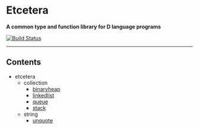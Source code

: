 # Etcetera
**A common type and function library for D language programs**

[![Build Status](https://travis-ci.org/nomad-software/etcetera.svg?branch=master)](https://travis-ci.org/nomad-software/etcetera)

---

## Contents

* etcetera
  * collection
    * [binaryheap](http://htmlpreview.github.io/?https://github.com/nomad-software/etcetera/master/docs/etcetera/collection/binaryheap.html)
    * [linkedlist](http://htmlpreview.github.io/?https://github.com/nomad-software/etcetera/master/docs/etcetera/collection/linkedlist.html)
    * [queue](http://htmlpreview.github.io/?https://github.com/nomad-software/etcetera/master/docs/etcetera/collection/queue.html)
    * [stack](http://htmlpreview.github.io/?https://github.com/nomad-software/etcetera/master/docs/etcetera/collection/stack.html)
  * string
    * [unquote](http://htmlpreview.github.io/?https://github.com/nomad-software/etcetera/master/docs/etcetera/string/unquote.html)

